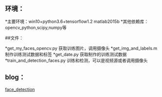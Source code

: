 ## 环境：

*主要环境：win10+python3.6+tensorflow1.2  matlab2015b
*其他依赖库：opencv_python,scipy,numpy等

##文件：

*get_my_faces_opencv.py          获取训练图片，调用摄像头
*get_img_and_labels.m            制作训练测试数据和标签
*get_date.py                     获取制作的训练测试数据
*train_and_detection_faces.py    训练和检测，可以是视频源或者调用摄像头

## blog：

[face_detection](https://www.jianshu.com/p/2c9f9180a944)
